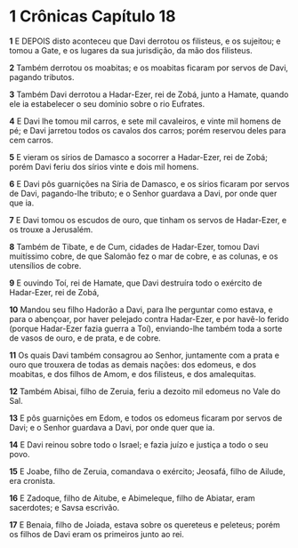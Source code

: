 # 1 Crônicas Capítulo 18

**1** 	E DEPOIS disto aconteceu que Davi derrotou os filisteus, e os sujeitou; e tomou a Gate, e os lugares da sua jurisdição, da mão dos filisteus.

**2** 	Também derrotou os moabitas; e os moabitas ficaram por servos de Davi, pagando tributos.

**3** 	Também Davi derrotou a Hadar-Ezer, rei de Zobá, junto a Hamate, quando ele ia estabelecer o seu domínio sobre o rio Eufrates.

**4** 	E Davi lhe tomou mil carros, e sete mil cavaleiros, e vinte mil homens de pé; e Davi jarretou todos os cavalos dos carros; porém reservou deles para cem carros.

**5** 	E vieram os sírios de Damasco a socorrer a Hadar-Ezer, rei de Zobá; porém Davi feriu dos sírios vinte e dois mil homens.

**6** 	E Davi pôs guarnições na Síria de Damasco, e os sírios ficaram por servos de Davi, pagando-lhe tributo; e o Senhor guardava a Davi, por onde quer que ia.

**7** 	E Davi tomou os escudos de ouro, que tinham os servos de Hadar-Ezer, e os trouxe a Jerusalém.

**8** 	Também de Tibate, e de Cum, cidades de Hadar-Ezer, tomou Davi muitíssimo cobre, de que Salomão fez o mar de cobre, e as colunas, e os utensílios de cobre.

**9** 	E ouvindo Toí, rei de Hamate, que Davi destruíra todo o exército de Hadar-Ezer, rei de Zobá,

**10** 	Mandou seu filho Hadorão a Davi, para lhe perguntar como estava, e para o abençoar, por haver pelejado contra Hadar-Ezer, e por havê-lo ferido (porque Hadar-Ezer fazia guerra a Toí), enviando-lhe também toda a sorte de vasos de ouro, e de prata, e de cobre.

**11** 	Os quais Davi também consagrou ao Senhor, juntamente com a prata e ouro que trouxera de todas as demais nações: dos edomeus, e dos moabitas, e dos filhos de Amom, e dos filisteus, e dos amalequitas.

**12** 	Também Abisai, filho de Zeruia, feriu a dezoito mil edomeus no Vale do Sal.

**13** 	E pôs guarnições em Edom, e todos os edomeus ficaram por servos de Davi; e o Senhor guardava a Davi, por onde quer que ia.

**14** 	E Davi reinou sobre todo o Israel; e fazia juízo e justiça a todo o seu povo.

**15** 	E Joabe, filho de Zeruia, comandava o exército; Jeosafá, filho de Ailude, era cronista.

**16** 	E Zadoque, filho de Aitube, e Abimeleque, filho de Abiatar, eram sacerdotes; e Savsa escrivão.

**17** 	E Benaia, filho de Joiada, estava sobre os quereteus e peleteus; porém os filhos de Davi eram os primeiros junto ao rei.

